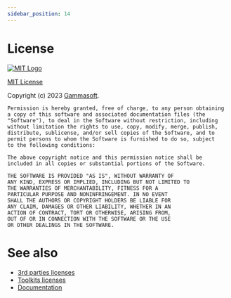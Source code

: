 ```yaml
---
sidebar_position: 14
---
```


# License

[![MIT Logo](/pictures/license.png)](https://opensource.org/licenses/MIT)

[MIT License](https://opensource.org/licenses/MIT)

Copyright (c) 2023 [Gammasoft](https://gammasoft71.wixsite.com/gammasoft).

```
Permission is hereby granted, free of charge, to any person obtaining
a copy of this software and associated documentation files (the
"Software"), to deal in the Software without restriction, including
without limitation the rights to use, copy, modify, merge, publish,
distribute, sublicense, and/or sell copies of the Software, and to
permit persons to whom the Software is furnished to do so, subject
to the following conditions:

The above copyright notice and this permission notice shall be
included in all copies or substantial portions of the Software.

THE SOFTWARE IS PROVIDED "AS IS", WITHOUT WARRANTY OF
ANY KIND, EXPRESS OR IMPLIED, INCLUDING BUT NOT LIMITED TO
THE WARRANTIES OF MERCHANTABILITY, FITNESS FOR A
PARTICULAR PURPOSE AND NONINFRINGEMENT. IN NO EVENT
SHALL THE AUTHORS OR COPYRIGHT HOLDERS BE LIABLE FOR
ANY CLAIM, DAMAGES OR OTHER LIABILITY, WHETHER IN AN
ACTION OF CONTRACT, TORT OR OTHERWISE, ARISING FROM,
OUT OF OR IN CONNECTION WITH THE SOFTWARE OR THE USE
OR OTHER DEALINGS IN THE SOFTWARE.
```

# See also

- [3rd parties licenses](/docs/documentation/3rdparties_licenses)
- [Toolkits licenses](/docs/documentation/toolkits_licenses)
- [Documentation](/docs/documentation)
